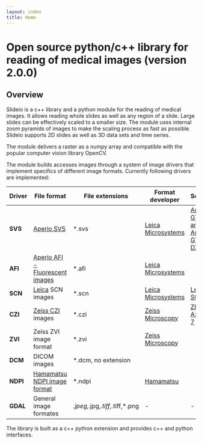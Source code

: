 ```yaml
---
layout: index
title: Home
---
```

# Open source python/c++ library for reading of medical images (version 2.0.0)
## Overview
Slideio is a c++ library and a python module for the reading of medical images. It allows reading whole slides as well as any region of a slide. Large slides can be effectively scaled to a smaller size. The module uses internal zoom pyramids of images to make the scaling process as fast as possible. Slideio supports 2D slides as well as 3D data sets and time series.

The module delivers a raster as a numpy array and compatible with the popular computer vision library OpenCV.

The module builds accesses images through a system of image drivers that implement specifics of different image formats. Currently following drivers are implemented:

| **Driver** | **File format** | **File extensions** | **Format developer** | **Scanners** |
|---|---|---|---|---|
| **SVS** | [Aperio SVS](https://www.leicabiosystems.com/en-de/digital-pathology/manage/aperio-imagescope/) | *.svs | [Leica Microsystems](https://www.leicabiosystems.com/) | [Aperio GT 450 and Aperio GT 450 DX](https://www.leicabiosystems.com/en-de/digital-pathology/scan/) |
| **AFI** | [Aperio AFI - Fluorescent images](https://www.pathologynews.com/fileformats/leica-afi/) | *.afi | [Leica Microsystems](https://www.leicabiosystems.com/) |  |
| **SCN** | [Leica](https://www.leica-microsystems.com/) SCN images | *.scn | [Leica Microsystems](https://www.leicabiosystems.com/) | [Leica SCN400](https://www.leicabiosystems.com/en-de/news-events/leica-microsystems-launches-scn400-f-combined-fluorescence-and-brightfield-slide/) |
| **CZI** | [Zeiss CZI](https://www.zeiss.com/microscopy/en/products/software/zeiss-zen/czi-image-file-format.html) images | *.czi | [Zeiss Microscopy](https://www.zeiss.com/microscopy/en/home.html?vaURL=www.zeiss.com/microscopy) | [ZEISS Axioscan 7](https://www.zeiss.com/microscopy/en/products/imaging-systems/axioscan-for-biology.html) |
| **ZVI** | Zeiss ZVI image format | *.zvi | [Zeiss Microscopy](https://www.zeiss.com/microscopy/en/home.html?vaURL=www.zeiss.com/microscopy) |  |
| **DCM** | DICOM images | *.dcm, no extension |  |  |
| **NDPI** | [Hamamatsu NDPI image format](https://www.hamamatsu.com/eu/en/product/life-science-and-medical-systems/digital-slide-scanner/U12388-01.html) | *.ndpi | [Hamamatsu](https://www.hamamatsu.com/eu/en.html) |  |
| **GDAL** | General image formates | *.jpeg,*.jpg,*.tiff,*.tiff,*.png | - | - |

The library is built as a c++ python extension and provides c++ and python interfaces.
